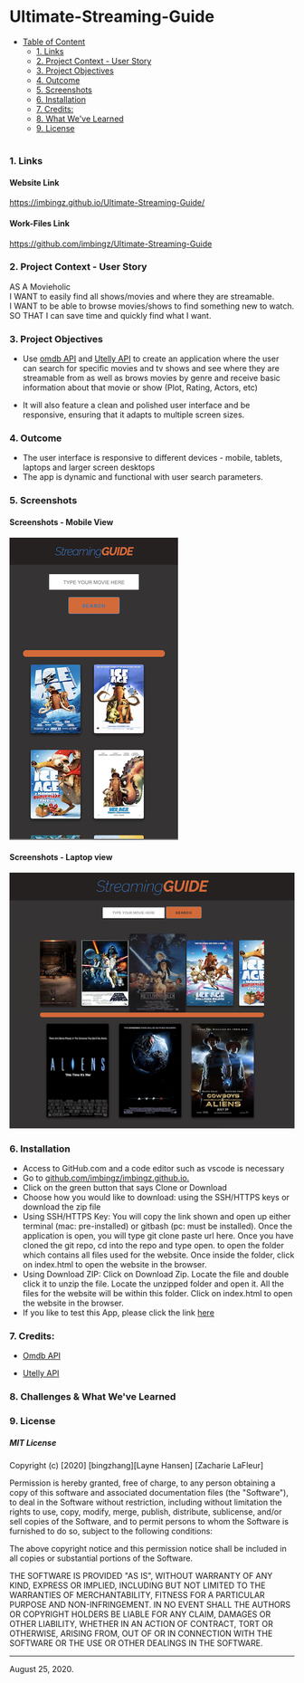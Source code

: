 # Ultimate-Streaming-Guide

  - [Table of Content](#table-of-content)
    - [1. Links](#1-links)
    - [2. Project Context - User Story](#2-project-context---user-story)
    - [3. Project Objectives](#3-project-objectives)
    - [4. Outcome](#4-outcome)
    - [5. Screenshots](#5-screenshots)
    - [6. Installation](#6-installation)
    - [7. Credits:](#7-credits)
    - [8. What We've Learned](#8-what-weve-learned)
    - [9. License](#9-license)

#
<a name = "Links"></a>
### 1. Links 

#### Website Link
https://imbingz.github.io/Ultimate-Streaming-Guide/

#### Work-Files Link
https://github.com/imbingz/Ultimate-Streaming-Guide



<a name = "context"></a>
### 2. Project Context - User Story
AS A Movieholic <br>
I WANT to easily find all shows/movies and where they are streamable.<br>
I WANT to be able to browse movies/shows to find something new to watch.<br>
SO THAT I can save time and quickly find what I want.<br>


<a name = "objectives"></a>
### 3. Project Objectives
* Use [omdb API](http://www.omdbapi.com/) and [Utelly API](https://rapidapi.com/utelly/api/utelly) to create an application where the user can search for specific movies and tv shows and see where they are streamable from as well as brows movies by genre and receive basic information about that movie or show (Plot, Rating, Actors, etc)

* It will also feature a clean and polished user interface and be responsive, ensuring that it adapts to multiple screen sizes.


<a name = "Outcome"></a>
### 4. Outcome
* The user interface is responsive to different devices - mobile, tablets, laptops and larger screen desktops
* The app is dynamic and functional with user search parameters. 
<!-- * Utilized Local Storage to save user search histories.  -->

<a name="Screenshots"></a>
### 5. Screenshots 

#### Screenshots - Mobile View
<kbd>![screenshot-mobile](./assets/images/m1.png)</kbd>

####  Screenshots - Laptop view 
<kbd>![screenshot-laptop](./assets/images/s1.png)</kbd>



<a name="Installation"></a>
### 6. Installation
* Access to GitHub.com and a code editor such as vscode is necessary
* Go to [github.com/imbingz/imbingz.github.io.](https://github.com/imbingz/Ultimate-Streaming-Guide)
* Click on the green button that says Clone or Download
* Choose how you would like to download: using the SSH/HTTPS keys or download the zip file
* Using SSH/HTTPS Key: You will copy the link shown and open up either terminal (mac: pre-installed) or gitbash (pc: must be installed). Once the application is open, you will type git clone paste url here. Once you have cloned the git repo, cd into the repo and type open. to open the folder which contains all files used for the website. Once inside the folder, click on index.html to open the website in the browser.
* Using Download ZIP: Click on Download Zip. Locate the file and double click it to unzip the file. Locate the unzipped folder and open it. All the files for the website will be within this folder. Click on index.html to open the website in the browser.
* If you like to test this App, please click the link [here](https://imbingz.github.io/Ultimate-Streaming-Guide/)


<a name="Credits"></a>
### 7. Credits:
* [Omdb API](http://www.omdbapi.com/)


* [Utelly API](https://rapidapi.com/utelly/api/utelly)


<a name="learned"></a>
### 8. Challenges & What We've Learned



<a name="License"></a>
### 9. License
##### MIT License
<p>Copyright (c) [2020] [bingzhang][Layne Hansen] [Zacharie LaFleur] </p>
<p>Permission is hereby granted, free of charge, to any person obtaining a copy of this software and associated documentation files (the "Software"), to deal in the Software without restriction, including without limitation the rights to use, copy, modify, merge, publish, distribute, sublicense, and/or sell copies of the Software, and to permit persons to whom the Software is furnished to do so, subject to the following conditions:</p>
<p>The above copyright notice and this permission notice shall be included in all copies or substantial portions of the Software.</p>
<p>THE SOFTWARE IS PROVIDED "AS IS", WITHOUT WARRANTY OF ANY KIND, EXPRESS OR IMPLIED, INCLUDING BUT NOT LIMITED TO THE WARRANTIES OF MERCHANTABILITY, FITNESS FOR A PARTICULAR PURPOSE AND NON-INFRINGEMENT. IN NO EVENT SHALL THE AUTHORS OR COPYRIGHT HOLDERS BE LIABLE FOR ANY CLAIM, DAMAGES OR OTHER LIABILITY, WHETHER IN AN ACTION OF CONTRACT, TORT OR OTHERWISE, ARISING FROM, OUT OF OR IN CONNECTION WITH THE SOFTWARE OR THE USE OR OTHER DEALINGS IN THE SOFTWARE.</p>
<hr>
August 25, 2020.
